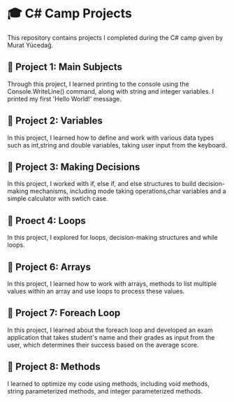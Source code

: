 #  🎓 C# Camp Projects
This repository contains projects I completed during the C# camp given by Murat Yücedağ.

## 🔎 Project 1: Main Subjects
Through this project, I learned printing to the console using the Console.WriteLine() command, along with string and integer variables. I printed my first 'Hello World!' message.

## 🔎 Project 2: Variables
In this project, I learned how to define and work with various data types such as int,string and double variables, taking user input from the keyboard.

## 🔎 Project 3: Making Decisions
In this project, I worked with if, else if, and else structures to build decision-making mechanisms, including mode taking operations,char variables and a simple calculator with swtich case.

## 🔎 Proect 4: Loops
In this project, I explored for loops, decision-making structures and while loops.

## 🔎 Project 6: Arrays
In this project, I learned how to work with arrays, methods to list multiple values within an array and use loops to process these values.

## 🔎 Project 7: Foreach Loop
In this project, I learned about the foreach loop and developed an exam application that takes student's name and their grades as input from the user, which determines their success based on the average score.

## 🔎 Project 8: Methods
I learned to optimize my code using methods, including void methods, string parameterized methods, and integer parameterized methods.


